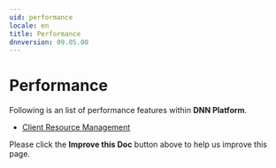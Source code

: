 ```yaml
---
uid: performance
locale: en
title: Performance
dnnversion: 09.05.00
---
```


# Performance

Following is an list of performance features within **DNN Platform**.

* [Client Resource Management](xref:performance-client-resource-management)

Please click the **Improve this Doc** button above to help us improve this page.
